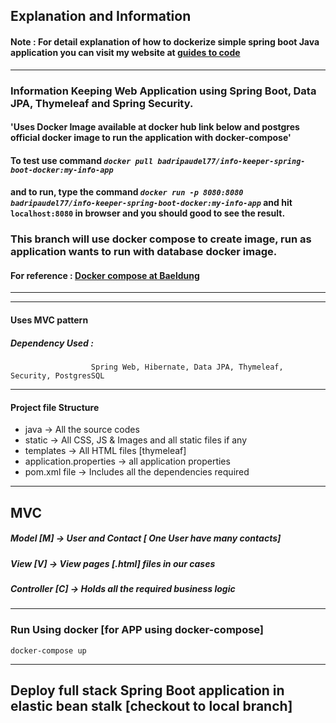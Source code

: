 ## Explanation and Information

#### Note : For detail explanation of how to dockerize simple spring boot Java application you can visit my website at [guides to code ](https://guidestocode.com/java/how-to-dockerize-java-spring-boot-application/)
------------
### Information Keeping Web Application using Spring Boot, Data JPA, Thymeleaf and Spring  Security.

#### 'Uses Docker Image available at docker hub link below and postgres official docker image to run the application with docker-compose'

#### To test use command  _**```docker pull badripaudel77/info-keeper-spring-boot-docker:my-info-app```**_

#### and to run, type the command _**```docker run -p 8080:8080 badripaudel77/info-keeper-spring-boot-docker:my-info-app```**_  and hit ```localhost:8080``` in browser and you should good to see the result. 

### This branch will use docker compose to create image, run as application wants to run with database docker image.

#### For reference : [Docker compose at Baeldung](https://www.baeldung.com/ops/docker-compose)
------------------
------------------
#### Uses MVC pattern

##### Dependency Used : 
                      Spring Web, Hibernate, Data JPA, Thymeleaf, Security, PostgresSQL
                      
----------------------------------------------------------------------
#### Project file Structure

- java -> All the source codes
- static -> All CSS, JS & Images and all static files if any
- templates -> All HTML files [thymeleaf]
- application.properties -> all application properties
- pom.xml file -> Includes all the dependencies required 
----------------------------------------------------------------------

MVC
-------- 
##### Model [M] -> User and Contact [ One User have many contacts]

##### View [V] -> View pages [.html] files in our cases

##### Controller [C] -> Holds all the required business logic

---------------------------------------------------------------

### Run Using docker [for APP using docker-compose]
```docker-compose up```

---------------------------------------------------------------

## Deploy full stack Spring Boot application in elastic bean stalk [checkout to local branch]

                      
